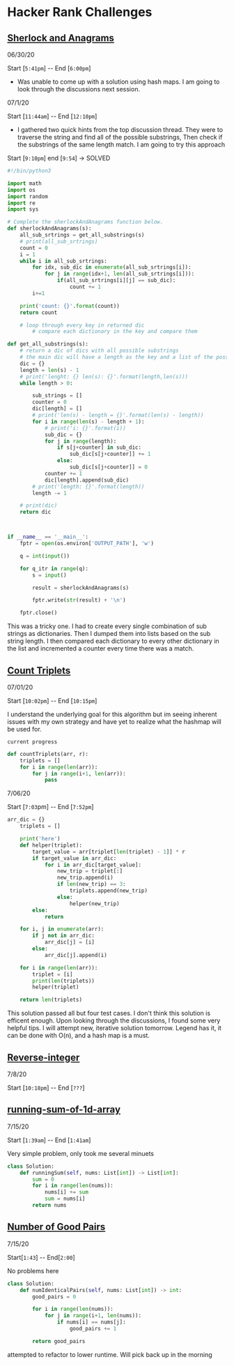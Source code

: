 # Hacker Rank Challenges

## [Sherlock and Anagrams](https://www.hackerrank.com/challenges/sherlock-and-anagrams/problem?h_l=interview&playlist_slugs%5B%5D=interview-preparation-kit&playlist_slugs%5B%5D=dictionaries-hashmaps)

06/30/20

Start [`5:41pm`] -- End [`6:00pm`]

-   Was unable to come up with a solution using hash maps. I am going to look through the discussions next session.

07/1/20

Start [`11:44am`] -- End [`12:10pm`]

-   I gathered two quick hints from the top discussion thread. They were to traverse the string and find all of the possible substrings, Then check if the substrings of the same length match. I am going to try this approach

Start [`9:10pm`] end [`9:54`] -> SOLVED

```python
#!/bin/python3

import math
import os
import random
import re
import sys

# Complete the sherlockAndAnagrams function below.
def sherlockAndAnagrams(s):
    all_sub_srtrings = get_all_substrings(s)
    # print(all_sub_srtrings)
    count = 0
    i = 1
    while i in all_sub_srtrings:
        for idx, sub_dic in enumerate(all_sub_srtrings[i]):
            for j in range(idx+1, len(all_sub_srtrings[i])):
                if(all_sub_srtrings[i][j] == sub_dic):
                    count += 1
        i+=1

    print('count: {}'.format(count))
    return count

    # loop through every key in returned dic
        # compare each dictionary in the key and compare them

def get_all_substrings(s):
    # return a dic of dics with all possible substrings
    # the main dic will have a length as the key and a list of the possible substrings as dictionaries of that length as a value
    dic = {}
    length = len(s) - 1
    # print('lenght: {} len(s): {}'.format(length,len(s)))
    while length > 0:

        sub_strings = []
        counter = 0
        dic[length] = []
        # print('len(s) - length = {}'.format(len(s) - length))
        for i in range(len(s) - length + 1):
            # print('i: {}'.format(i))
            sub_dic = {}
            for j in range(length):
                if s[j+counter] in sub_dic:
                    sub_dic[s[j+counter]] += 1
                else:
                    sub_dic[s[j+counter]] = 0
            counter += 1
            dic[length].append(sub_dic)
        # print('length: {}'.format(length))
        length -= 1

    # print(dic)
    return dic



if __name__ == '__main__':
    fptr = open(os.environ['OUTPUT_PATH'], 'w')

    q = int(input())

    for q_itr in range(q):
        s = input()

        result = sherlockAndAnagrams(s)

        fptr.write(str(result) + '\n')

    fptr.close()

```

This was a tricky one. I had to create every single combination of sub strings as dictionaries. Then I dumped them into lists based on the sub string length. I then compared each dictionary to every other dictionary in the list and incremented a counter every time there was a match.

## [Count Triplets](https://www.hackerrank.com/challenges/count-triplets-1/problem?h_l=interview&playlist_slugs%5B%5D%5B%5D=interview-preparation-kit&playlist_slugs%5B%5D%5B%5D=dictionaries-hashmaps&isFullScreen=true&h_r=next-challenge&h_v=zen)

07/01/20

Start [`10:02pm`] -- End [`10:15pm`]

I understand the underlying goal for this algorithm but im seeing inherent issues with my own strategy and have yet to realize what the hashmap will be used for.

`current progress`

```python
def countTriplets(arr, r):
    triplets = []
    for i in range(len(arr)):
        for j in range(i+1, len(arr)):
            pass
```

7/06/20

Start [`7:03`pm] -- End [`7:52pm`]

```python
arr_dic = {}
    triplets = []

    print('here')
    def helper(triplet):
        target_value = arr[triplet[len(triplet) - 1]] * r
        if target_value in arr_dic:
            for i in arr_dic[target_value]:
                new_trip = triplet[:]
                new_trip.append(i)
                if len(new_trip) == 3:
                    triplets.append(new_trip)
                else:
                    helper(new_trip)
        else:
            return

    for i, j in enumerate(arr):
        if j not in arr_dic:
            arr_dic[j] = [i]
        else:
            arr_dic[j].append(i)

    for i in range(len(arr)):
        triplet = [i]
        print(len(triplets))
        helper(triplet)

    return len(triplets)
```

This solution passed all but four test cases. I don't think this solution is efficent enough. Upon looking through the discussions, I found some very helpful tips. I will attempt new, iterative solution tomorrow. Legend has it, it can be done with O(n), and a hash map is a must.

## [Reverse-integer](https://leetcode.com/problems/reverse-integer/)

7/8/20

Start [`10:18pm`] -- End [`???`]

## [running-sum-of-1d-array](https://leetcode.com/problems/running-sum-of-1d-array/)

7/15/20

Start [`1:39am`] -- End [`1:41am`]

Very simple problem, only took me several minuets

```python
class Solution:
    def runningSum(self, nums: List[int]) -> List[int]:
        sum = 0
        for i in range(len(nums)):
            nums[i] += sum
            sum = nums[i]
        return nums

```

## [Number of Good Pairs](https://leetcode.com/problems/number-of-good-pairs/)

7/15/20

Start[`1:43`] -- End[`2:00`]

No problems here

```python
class Solution:
    def numIdenticalPairs(self, nums: List[int]) -> int:
        good_pairs = 0

        for i in range(len(nums)):
            for j in range(i+1, len(nums)):
                if nums[i] == nums[j]:
                    good_pairs += 1

        return good_pairs
```

attempted to refactor to lower runtime. Will pick back up in the morning
